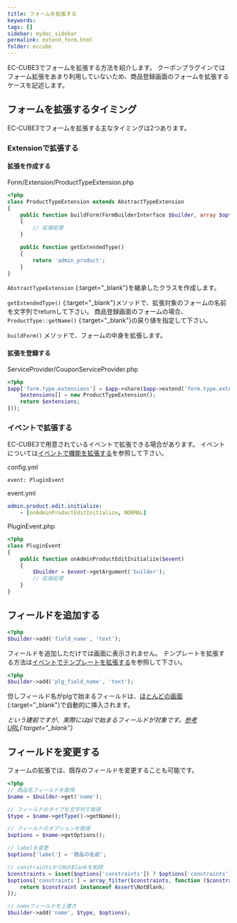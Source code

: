 ```yaml
---
title: フォームを拡張する
keywords:
tags: []
sidebar: mydoc_sidebar
permalink: extend_form.html
folder: eccube
---
```


EC-CUBE3でフォームを拡張する方法を紹介します。
クーポンプラグインではフォーム拡張をあまり利用していないため、商品登録画面のフォームを拡張するケースを記述します。

## フォームを拡張するタイミング

EC-CUBE3でフォームを拡張する主なタイミングは2つあります。

### Extensionで拡張する

#### 拡張を作成する

Form/Extension/ProductTypeExtension.php

``` php
<?php
class ProductTypeExtension extends AbstractTypeExtension
{
    public function buildForm(FormBuilderInterface $builder, array $options)
    {
        // 拡張処理
    }

    public function getExtendedType()
    {
        return 'admin_product';
    }
}
```

```AbstractTypeExtension``` [](https://github.com/symfony/symfony/blob/2.7/src/Symfony/Component/Form/AbstractTypeExtension.php){:target="_blank"}を継承したクラスを作成します。

```getExtendedType()``` [](https://github.com/izayoi256/coupon-tutorial/blob/2.0.0/Form/Type/CouponType.php#L257){:target="_blank"}メソッドで、拡張対象のフォームの名前を文字列でreturnして下さい。
商品登録画面のフォームの場合、```ProductType::getName()``` [](https://github.com/EC-CUBE/ec-cube/blob/3.0.13/src/Eccube/Form/Type/Admin/ProductType.php#L170){:target="_blank"}の戻り値を指定して下さい。

```buildForm()``` メソッドで、フォームの中身を拡張します。

#### 拡張を登録する

ServiceProvider/CouponServiceProvider.php

``` php
<?php
$app['form.type.extensions'] = $app->share($app->extend('form.type.extensions', function ($extensions) {
    $extensions[] = new ProductTypeExtension();
    return $extensions;
}));
```

### イベントで拡張する

EC-CUBE3で用意されているイベントで拡張できる場合があります。
イベントについては[イベントで機能を拡張する]({{site.baseurl}}/extend_event.html)を参照して下さい。

config.yml

``` 
event: PluginEvent
```

event.yml

``` yaml
admin.product.edit.initialize:
    - [onAdminProductEditInitialize, NORMAL]
```

PluginEvent.php

``` php
<?php
class PluginEvent
{
    public function onAdminProductEditInitialize($event)
    {
        $builder = $event->getArgument('builder');
        // 拡張処理
    }
}
```

## フィールドを追加する

``` php
<?php
$builder->add('field_name', 'text');
```

フィールドを追加しただけでは画面に表示されません。
テンプレートを拡張する方法は[イベントでテンプレートを拡張する]({{site.baseurl}}/extend_template.html)を参照して下さい。

``` php
<?php
$builder->add('plg_field_name', 'text');
```

但しフィールド名がplgで始まるフィールドは、[ほとんどの画面](https://github.com/EC-CUBE/ec-cube/blob/3.0.13/src/Eccube/Resource/template/admin/Product/product.twig#L309-L315){:target="_blank"}で自動的に挿入されます。

*という建前ですが、実際にはplで始まるフィールドが対象です。[参考URL](https://github.com/EC-CUBE/ec-cube/issues/1822){:target="_blank"}*

## フィールドを変更する

フォームの拡張では、既存のフィールドを変更することも可能です。

``` php
<?php
// 商品名フィールドを取得
$name = $builder->get('name');

// フィールドのタイプを文字列で取得
$type = $name->getType()->getName();

// フィールドのオプションを取得
$options = $name->getOptions();

// labelを変更
$options['label'] = '商品の名前';

// constraintsからNotBlankを削除
$constraints = isset($options['constraints']) ? $options['constraints'] : array();
$options['constraints'] = array_filter($constraints, function ($constraint) {
    return $constraint instanceof Assert\NotBlank;
});

// nameフィールドを上書き
$builder->add('name', $type, $options);
```
